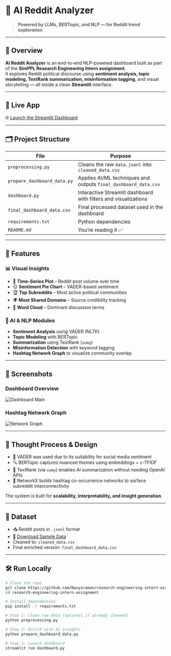 # 🤖 AI Reddit Analyzer  
> **Powered by LLMs, BERTopic, and NLP — for Reddit trend exploration**

---

## 🚀 Overview

**AI Reddit Analyzer** is an end-to-end NLP-powered dashboard built as part of the **SimPPL Research Engineering Intern assignment**.  
It explores Reddit political discourse using **sentiment analysis, topic modeling, TextRank summarization, misinformation tagging**, and visual storytelling — all inside a clean **Streamlit** interface.

---

## 🔗 Live App

🌐 [Launch the Streamlit Dashboard](https://navyaraman-research-engineering-intern-assignment.streamlit.app)

---

## 🗂️ Project Structure

| File | Purpose |
|------|---------|
| `preprocessing.py`             | Cleans the raw `data.jsonl` into `cleaned_data.csv` |
| `prepare_dashboard_data.py`    | Applies AI/ML techniques and outputs `final_dashboard_data.csv` |
| `dashboard.py`                 | Interactive Streamlit dashboard with filters and visualizations |
| `final_dashboard_data.csv`     | Final processed dataset used in the dashboard |
| `requirements.txt`             | Python dependencies |
| `README.md`                    | You’re reading it ✅ |

---

## 🎯 Features

### 📊 Visual Insights
- 📅 **Time-Series Plot** – Reddit post volume over time
- 😊 **Sentiment Pie Chart** – VADER-based sentiment
- 🏆 **Top Subreddits** – Most active political communities
- 🌍 **Most Shared Domains** – Source credibility tracking
- 💬 **Word Cloud** – Dominant discussion terms

### 🧠 AI & NLP Modules
- **Sentiment Analysis** using VADER (NLTK)
- **Topic Modeling** with BERTopic
- **Summarization** using TextRank (`sumy`)
- **Misinformation Detection** with keyword tagging
- **Hashtag Network Graph** to visualize community overlap

---

## 📸 Screenshots

### Dashboard Overview
![Dashboard Main](research-engineering-intern-assignment/IMAGE1.png)

### Hashtag Network Graph
![Network Graph](research-engineering-intern-assignment/IMAGE2.png)


---

## 🧠 Thought Process & Design

- 🧪 VADER was used due to its suitability for social media sentiment
- 🔍 BERTopic captures nuanced themes using embeddings + c-TFIDF
- 🧵 TextRank (via `sumy`) enables AI summarization without needing OpenAI APIs
- 🧠 NetworkX builds hashtag co-occurrence networks to surface subreddit interconnectivity

The system is built for **scalability, interpretability, and insight generation**.

---

## 📂 Dataset

- 📥 Reddit posts in `.jsonl` format  
- 🔗 [Download Sample Data](https://drive.google.com/file/d/1XHtTnUpTjUIIREKGF8ETaZ_hEtxtPJWY/view?usp=drive_link)
- Cleaned to: `cleaned_data.csv`  
- Final enriched version: `final_dashboard_data.csv`

---

## 🛠️ Run Locally

```bash
# Clone the repo
git clone https://github.com/Navyaraman/research-engineering-intern-assignment
cd research-engineering-intern-assignment

# Install dependencies
pip install -r requirements.txt

# Step 1: Clean raw data (optional if already cleaned)
python preprocessing.py

# Step 2: Enrich with AI insights
python prepare_dashboard_data.py

# Step 3: Launch dashboard
streamlit run dashboard.py
